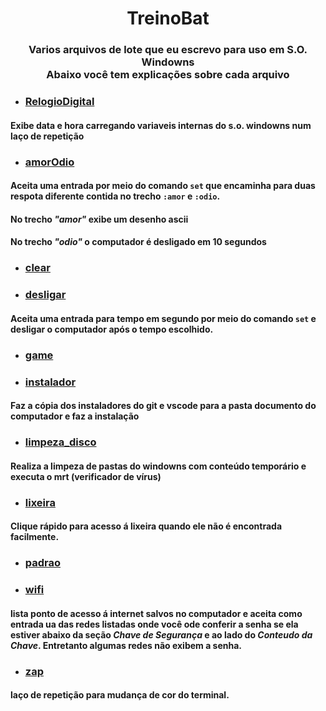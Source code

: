 <h1 align="center">TreinoBat</h1>

<h3 align="center">Varios arquivos de lote que eu escrevo para uso em S.O. Windowns<br>
Abaixo você tem explicações sobre cada arquivo
</h3>

- ### [RelogioDigital](https://github.com/CLedsonB/TreinoBat/blob/main/RelogioDigital.bat)

#### Exibe data e hora carregando variaveis internas do s.o. windowns num laço de repetição

- ### [amorOdio](https://github.com/CLedsonB/TreinoBat/blob/main/amorOdio.bat)

#### Aceita uma entrada por meio do comando ```set``` que encaminha para duas respota diferente contida no trecho ```:amor``` e ```:odio```.
#### No trecho _"amor"_ exibe um desenho ascii
#### No trecho _"odio"_ o computador é desligado em 10 segundos

- ### [clear](https://github.com/CLedsonB/TreinoBat/blob/main/clear.bat)

- ### [desligar](https://github.com/CLedsonB/TreinoBat/blob/main/desligar.bat)

#### Aceita uma entrada para tempo em segundo por meio do comando ```set``` e desligar o computador após o tempo escolhido.

- ### [game](https://github.com/CLedsonB/TreinoBat/blob/main/game.bat)

- ### [instalador](https://github.com/CLedsonB/TreinoBat/blob/main/instalador.bat)

#### Faz a cópia dos instaladores do git e vscode para a pasta documento do computador e faz a instalação

- ### [limpeza_disco](https://github.com/CLedsonB/TreinoBat/blob/main/limpeza_disco.bat)

#### Realiza a limpeza de pastas do windowns com conteúdo temporário e executa o mrt (verificador de vírus)

- ### [lixeira](https://github.com/CLedsonB/TreinoBat/blob/main/lixeira.bat)

#### Clique rápido para acesso á lixeira quando ele não é encontrada facilmente.

- ### [padrao](https://github.com/CLedsonB/TreinoBat/blob/main/padrao.txt)
- ### [wifi](https://github.com/CLedsonB/TreinoBat/blob/main/wifi.bat)

#### lista ponto de acesso á internet salvos no computador e aceita como entrada ua das redes listadas onde você ode conferir a senha se ela estiver abaixo da seção _Chave de Segurança_ e ao lado do _Conteudo da Chave_. Entretanto algumas redes não exibem a senha.

- ### [zap](https://github.com/CLedsonB/TreinoBat/blob/main/zap.bat)

#### laço de repetição para mudança de cor do terminal.
